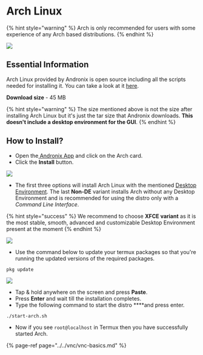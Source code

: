 # Arch Linux

{% hint style="warning" %}
Arch is only recommended for users with some experience of any Arch based distributions.
{% endhint %}

![](../../.gitbook/assets/arch_banner.png)

## Essential Information

Arch Linux provided by Andronix is open source including all the scripts needed for installing it. You can take a look at it [here](https://github.com/AndronixApp/AndronixOrigin).

**Download size** - 45 MB

{% hint style="warning" %}
The size mentioned above is not the size after installing Arch Linux but it's just the tar size that Andronix downloads. **This doesn't include a desktop environment for the GUI**.
{% endhint %}

## How to Install?

* Open the[ Andronix App](https://andronix.app/) and click on the Arch card.
* Click the **Install** button.

![](../../.gitbook/assets/arch.png)

* The first three options will install Arch Linux with the mentioned [Desktop Environment](https://en.wikipedia.org/wiki/Desktop_environment). The last **Non-DE** variant installs Arch without any Desktop Environment and is recommended for using the distro only with a _Command Line Interface_.

{% hint style="success" %}
We recommend to choose **XFCE variant** as it is the most stable, smooth, advanced and customizable Desktop Environment present at the moment
{% endhint %}

![](../../.gitbook/assets/arch_install_sheet.png)

* Use the command below to update your termux packages so that you're running the updated versions of the required packages.

```text
pkg update
```

![](../../.gitbook/assets/termux-1.png)

* Tap & hold anywhere on the screen and press **Paste**.
* Press **Enter** and wait till the installation completes. 
* Type the following command to start the distro ****and press enter.

```text
./start-arch.sh
```

* Now if you see `root@localhost` in Termux then you have successfully started Arch.

{% page-ref page="../../vnc/vnc-basics.md" %}

